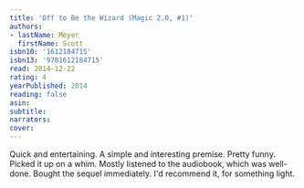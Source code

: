 ```yaml
---
title: 'Off to Be the Wizard (Magic 2.0, #1)'
authors:
- lastName: Meyer
  firstName: Scott
isbn10: '1612184715'
isbn13: '9781612184715'
read: 2014-12-22
rating: 4
yearPublished: 2014
reading: false
asin:
subtitle:
narrators:
cover:
---
```

Quick and entertaining. A simple and interesting premise. Pretty funny. Picked it up on a whim. Mostly listened to the audiobook, which was well-done. Bought the sequel immediately. I'd recommend it, for something light.